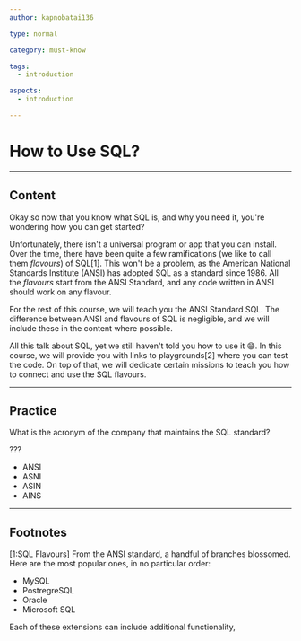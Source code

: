 ```yaml
---
author: kapnobatai136

type: normal

category: must-know

tags:
  - introduction

aspects:
  - introduction

---
```


# How to Use SQL?

---
## Content

Okay so now that you know what SQL is, and why you need it, you're wondering how you can get started?

Unfortunately, there isn't a universal program or app that you can install. Over the time, there have been quite a few ramifications (we like to call them *flavours*) of SQL[1]. This won't be a problem, as the American National Standards Institute (ANSI) has adopted SQL as a standard since 1986. All the *flavours* start from the ANSI Standard, and any code written in ANSI should work on any flavour.

For the rest of this course, we will teach you the ANSI Standard SQL. The difference between ANSI and flavours of SQL is negligible, and we will include these in the content where possible.

All this talk about SQL, yet we still haven't told you how to use it 😅. In this course, we will provide you with links to playgrounds[2] where you can test the code. On top of that, we will dedicate certain missions to teach you how to connect and use the SQL flavours.

---
## Practice

What is the acronym of the company that maintains the SQL standard?

???

* ANSI
* ASNI
* ASIN
* AINS

---
## Footnotes
[1:SQL Flavours]
From the ANSI standard, a handful of branches blossomed. Here are the most popular ones, in no particular order:
- MySQL
- PostregreSQL
- Oracle
- Microsoft SQL

Each of these extensions can include additional functionality, 